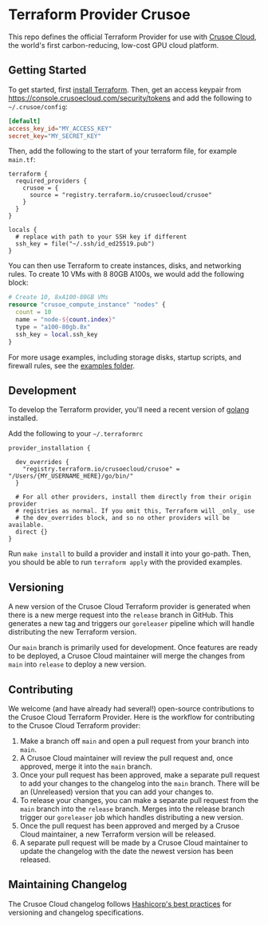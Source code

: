 
# Terraform Provider Crusoe

This repo defines the official Terraform Provider for use with [Crusoe Cloud](https://crusoecloud.com/), the world's first carbon-reducing, low-cost GPU cloud platform.

## Getting Started

To get started, first [install Terraform](https://developer.hashicorp.com/terraform/downloads). Then, get an access keypair from https://console.crusoecloud.com/security/tokens and add the following to `~/.crusoe/config`:

```toml
[default]
access_key_id="MY_ACCESS_KEY"
secret_key="MY_SECRET_KEY"
```

Then, add the following to the start of your terraform file, for example `main.tf`:

```
terraform {
  required_providers {
    crusoe = {
      source = "registry.terraform.io/crusoecloud/crusoe"
    }
  }
}

locals {
  # replace with path to your SSH key if different
  ssh_key = file("~/.ssh/id_ed25519.pub")
}
```

You can then use Terraform to create instances, disks, and networking rules. To create 10 VMs with 8 80GB A100s, we would add the following block: 

```terraform
# Create 10, 8xA100-80GB VMs
resource "crusoe_compute_instance" "nodes" {
  count = 10
  name = "node-${count.index}"
  type = "a100-80gb.8x"
  ssh_key = local.ssh_key
}
```

For more usage examples, including storage disks, startup scripts, and firewall rules, see the [examples folder](./examples/).

## Development

To develop the Terraform provider, you'll need a recent version of [golang](https://go.dev/doc/install) installed.

Add the following to your `~/.terraformrc`

```
provider_installation {

  dev_overrides {
    "registry.terraform.io/crusoecloud/crusoe" = "/Users/{MY_USERNAME_HERE}/go/bin/"
  }

  # For all other providers, install them directly from their origin provider
  # registries as normal. If you omit this, Terraform will _only_ use
  # the dev_overrides block, and so no other providers will be available.
  direct {}
}
```

Run `make install` to build a provider and install it into your go-path. Then, you should be able to run `terraform apply` with the provided examples.

## Versioning

A new version of the Crusoe Cloud Terraform provider is generated when there is a new merge request into the `release` branch in GitHub. 
This generates a new tag and triggers our `goreleaser` pipeline which will handle distributing the new Terraform version.

Our `main` branch is primarily used for development. Once features are ready to be deployed, a Crusoe Cloud maintainer will merge the changes from `main` into `release` to deploy a new version. 

## Contributing

We welcome (and have already had several!) open-source contributions to the Crusoe Cloud Terraform Provider.
Here is the workflow for contributing to the Crusoe Cloud Terraform provider:
1. Make a branch off `main` and open a pull request from your branch into `main`.
2. A Crusoe Cloud maintainer will review the pull request and, once approved, merge it into the `main` branch.
3. Once your pull request has been approved, make a separate pull request to add your changes to the changelog into the `main` branch. There will be an (Unreleased) version that you can add your changes to.
4. To release your changes, you can make a separate pull request from the `main` branch into the `release` branch. Merges into the release branch trigger our `goreleaser` job which handles distributing a new version.
5. Once the pull request has been approved and merged by a Crusoe Cloud maintainer, a new Terraform version will be released.
6. A separate pull request will be made by a Crusoe Cloud maintainer to update the changelog with the date the newest version has been released.

## Maintaining Changelog

The Crusoe Cloud changelog follows [Hashicorp's best practices](https://developer.hashicorp.com/terraform/plugin/best-practices/versioning) for versioning and changelog specifications.